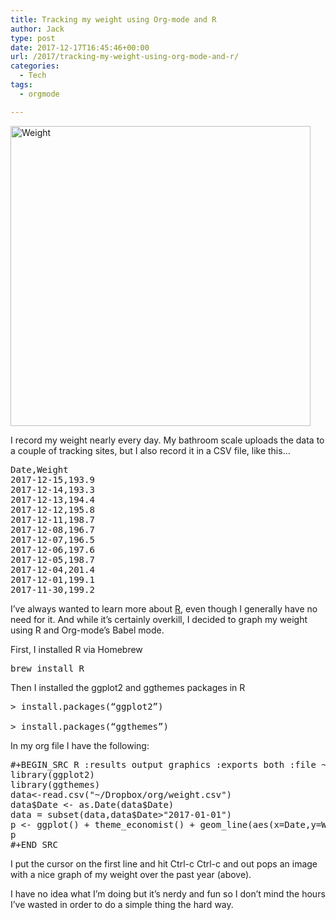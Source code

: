 ```yaml
---
title: Tracking my weight using Org-mode and R
author: Jack
type: post
date: 2017-12-17T16:45:46+00:00
url: /2017/tracking-my-weight-using-org-mode-and-r/
categories:
  - Tech
tags:
  - orgmode

---
```

<img title="weight.png" src="https://jack.baty.net/wp-content/uploads/2017/12/weight.png" alt="Weight" width="480" height="480" border="0" />

I record my weight nearly every day. My bathroom scale uploads the data to a couple of tracking sites, but I also record it in a CSV file, like this…

<pre>Date,Weight
2017-12-15,193.9
2017-12-14,193.3
2017-12-13,194.4
2017-12-12,195.8
2017-12-11,198.7
2017-12-08,196.7
2017-12-07,196.5
2017-12-06,197.6
2017-12-05,198.7
2017-12-04,201.4
2017-12-01,199.1
2017-11-30,199.2</pre>

I’ve always wanted to learn more about [R][1], even though I generally have no need for it. And while it’s certainly overkill, I decided to graph my weight using R and Org-mode’s Babel mode.

First, I installed R via Homebrew

<pre>brew install R</pre>

Then I installed the ggplot2 and ggthemes packages in R

<pre>&gt; install.packages(“ggplot2”)<br /><br />&gt; install.packages(“ggthemes”)</pre>

In my org file I have the following:

<pre>#+BEGIN_SRC R :results output graphics :exports both :file ~/Dropbox/org/img/weight.png
library(ggplot2)
library(ggthemes)
data&lt;-read.csv("~/Dropbox/org/weight.csv")
data$Date &lt;- as.Date(data$Date)
data = subset(data,data$Date&gt;"2017-01-01")
p &lt;- ggplot() + theme_economist() + geom_line(aes(x=Date,y=Weight), data=data, size=1.5) + ylim(150,205)
p
#+END_SRC</pre>

I put the cursor on the first line and hit Ctrl-c Ctrl-c and out pops an image with a nice graph of my weight over the past year (above).

I have no idea what I’m doing but it’s nerdy and fun so I don’t mind the hours I’ve wasted in order to do a simple thing the hard way.

 [1]: https://www.r-project.org